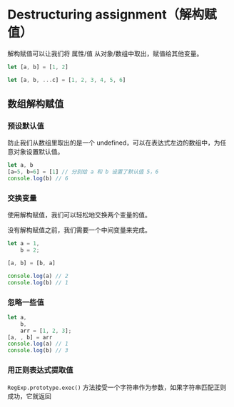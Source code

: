# Destructuring assignment（解构赋值）

解构赋值可以让我们将 属性/值 从对象/数组中取出，赋值给其他变量。

```js
let [a, b] = [1, 2]

let [a, b, ...c] = [1, 2, 3, 4, 5, 6]
```

## 数组解构赋值

### 预设默认值

防止我们从数组里取出的是一个 undefined，可以在表达式左边的数组中，为任意对象设置默认值。

```js
let a, b
[a=5, b=6] = [1] // 分别给 a 和 b 设置了默认值 5，6
console.log(b) // 6 
```

### 交换变量

使用解构赋值，我们可以轻松地交换两个变量的值。

没有解构赋值之前，我们需要一个中间变量来完成。

```js
let a = 1,
    b = 2;

[a, b] = [b, a]

console.log(a) // 2
console.log(b) // 1
```

### 忽略一些值

```js
let a,
    b,
    arr = [1, 2, 3];
[a, , b] = arr
console.log(a) // 1
console.log(b) // 3
```

### 用正则表达式提取值

`RegExp.prototype.exec()` 方法接受一个字符串作为参数，如果字符串匹配正则成功，它就返回